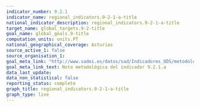 ```yaml
---
indicator_number: 9.2.1
indicator_name: regional_indicators.9-2-1-a-title
national_indicator_description: regional_indicators.9-2-1-a-title
target_name: global_targets.9-2-title
goal_name: global_goals.9-title
computation_units: units.PT
national_geographical_coverage: Asturias
source_active_1: false
source_organisation_1:  
goal_meta_link: "http://www.sadei.es/datos/sad/Indicadores_ODS/metodologia/9.2.1.a.pdf"
goal_meta_link_text: Nota metodológica del indicador 9.2.1.a
data_last_update:  
data_non_statistical: false
reporting_status: complete
graph_title: regional_indicators.9-2-1-a-title
graph_type: line
---
```

